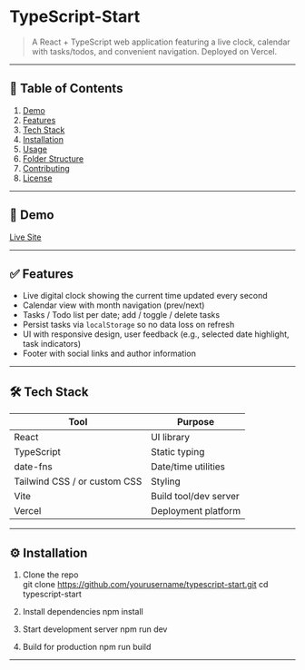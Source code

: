 # TypeScript-Start

> A React + TypeScript web application featuring a live clock, calendar with tasks/todos, and convenient navigation. Deployed on Vercel.

---

## 🚀 Table of Contents

1. [Demo](#demo)  
2. [Features](#features)  
3. [Tech Stack](#tech-stack)  
4. [Installation](#installation)  
5. [Usage](#usage)  
6. [Folder Structure](#folder-structure)  
7. [Contributing](#contributing)  
8. [License](#license)  

---

## 🎯 Demo

[Live Site](https://typescript-start.vercel.app/)  

---

## ✅ Features

- Live digital clock showing the current time updated every second  
- Calendar view with month navigation (prev/next)  
- Tasks / Todo list per date; add / toggle / delete tasks  
- Persist tasks via `localStorage` so no data loss on refresh  
- UI with responsive design, user feedback (e.g., selected date highlight, task indicators)  
- Footer with social links and author information  

---

## 🛠 Tech Stack

| Tool                         | Purpose                 |
| ---------------------------- | ----------------------- |
| React                        | UI library              |
| TypeScript                   | Static typing           |
| date-fns                     | Date/time utilities     |
| Tailwind CSS / or custom CSS | Styling                 |
| Vite                         | Build tool/dev server |
| Vercel                       | Deployment platform     |

---

## ⚙ Installation

1. Clone the repo  
   git clone https://github.com/yourusername/typescript-start.git
   cd typescript-start
2. Install dependencies
    npm install

3. Start development server
    npm run dev
4. Build for production
   npm run build 

------------------


